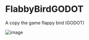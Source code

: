 # FlabbyBirdGODOT
A copy the game flappy bird (GODOT)

![image](https://user-images.githubusercontent.com/62441006/97336218-85c16000-185d-11eb-9d03-199a7892739e.png)
